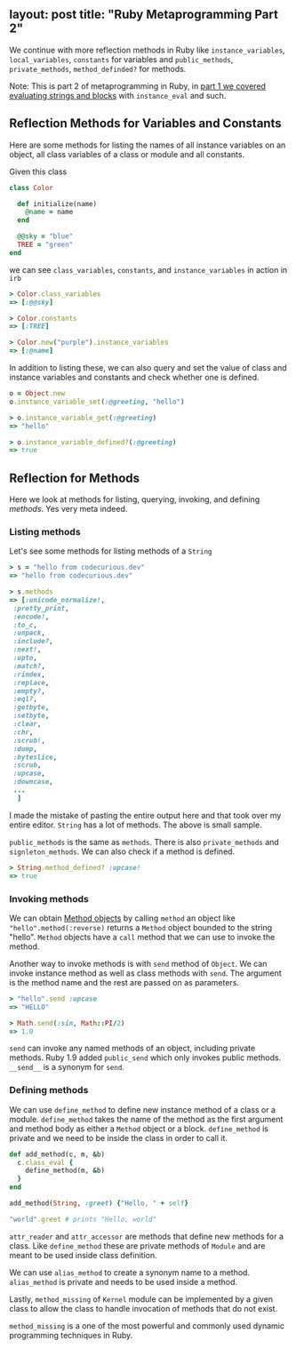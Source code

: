 layout: post
title:  "Ruby Metaprogramming Part 2"
---

We continue with more reflection methods in Ruby like `instance_variables`, `local_variables`, `constants` for variables and `public_methods`, `private_methods`, `method_definded?` for methods. 

Note: This is part 2 of metaprogramming in Ruby, in [part 1 we covered evaluating strings and blocks](__GHOST_URL__/ruby-metaprogramming-part-1/) with `instance_eval` and such.

## Reflection Methods for Variables and Constants
Here are some methods for listing the names of all instance variables on an object, all class variables of a class or module and all constants. 

Given this class

```ruby
class Color

  def initialize(name)
    @name = name
  end

  @@sky = "blue"
  TREE = "green"
end
```

we can see `class_variables`, `constants`, and `instance_variables` in action in `irb`

```ruby
> Color.class_variables
=> [:@@sky]

> Color.constants
=> [:TREE]

> Color.new("purple").instance_variables
=> [:@name]
```

In addition to listing these, we can also query and set the value of class and instance variables and constants and check whether one is defined.

```ruby
o = Object.new
o.instance_variable_set(:@greeting, "hello")

> o.instance_variable_get(:@greeting)
=> "hello"

> o.instance_variable_defined?(:@greeting)
=> true
```

## Reflection for Methods
Here we look at methods for listing, querying, invoking, and defining *methods*. Yes very meta indeed.

### Listing methods
Let's see some methods for listing methods of a `String`

```ruby
> s = "hello from codecurious.dev"
=> "hello from codecurious.dev"

> s.methods
=> [:unicode_normalize!,
 :pretty_print,
 :encode!,
 :to_c,
 :unpack,
 :include?,
 :next!,
 :upto,
 :match?,
 :rindex,
 :replace,
 :empty?,
 :eql?,
 :getbyte,
 :setbyte,
 :clear,
 :chr,
 :scrub!,
 :dump,
 :byteslice,
 :scrub,
 :upcase,
 :downcase,
 ...
  ]
```

I made the mistake of pasting the entire output here and that took over my entire editor. `String` has a lot of methods. The above is small sample. 

`public_methods` is the same as `methods`. There is also `private_methods` and `signleton_methods`. We can also check if a method is defined.

```ruby
> String.method_defined? :upcase!
=> true
```

### Invoking methods
We can obtain [Method objects](__GHOST_URL__/ruby-method-object-define_method-and-bind/) by calling `method` an object like `"hello".method(:reverse)` returns a `Method` object bounded to the string "hello". `Method` objects have a `call` method that we can use to invoke the method.

Another way to invoke methods is with `send` method of `Object`. We can invoke instance method as well as class methods with `send`.  The argument is the method name and the rest are passed on as parameters.

```ruby
> "hello".send :upcase
=> "HELLO"

> Math.send(:sin, Math::PI/2)
=> 1.0
```

`send` can invoke any named methods of an object, including private methods. Ruby 1.9 added `public_send` which only invokes public methods. `__send__` is a synonym for `send`.

### Defining methods
We can use `define_method` to define new instance method of a class or a module.  `define_method` takes the name of the method as the first argument and method body as either a `Method` object or a block. `define_method` is private and we need to be inside the class in order to call it.

```ruby
def add_method(c, m, &b)
  c.class_eval {
    define_method(m, &b)
  }
end

add_method(String, :greet) {"Hello, " + self}

"world".greet # prints "Hello, world"
```

`attr_reader` and `attr_accessor` are methods that define new methods for a class. Like `define_method` these are private methods of `Module` and are meant to be used inside class definition. 

We can use `alias_method` to create a synonym name to a method. `alias_method` is private and needs to be used inside a method.

Lastly, `method_missing` of `Kernel` module can be implemented by a given class to allow the class to handle invocation of methods that do not exist. 

`method_missing` is a one of the most powerful and commonly used dynamic programming techniques in Ruby. 
